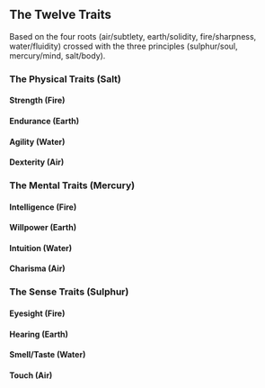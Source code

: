 ## The Twelve Traits

Based on the four roots (air/subtlety, earth/solidity, fire/sharpness, water/fluidity) crossed with the three principles (sulphur/soul, mercury/mind, salt/body).

### The Physical Traits (Salt)

#### Strength (Fire)

#### Endurance (Earth)

#### Agility (Water)

#### Dexterity (Air)

### The Mental Traits (Mercury)

#### Intelligence (Fire)

#### Willpower (Earth)

#### Intuition (Water)

#### Charisma (Air)

### The Sense Traits (Sulphur)

#### Eyesight (Fire)

#### Hearing (Earth)

#### Smell/Taste (Water)

#### Touch (Air)
